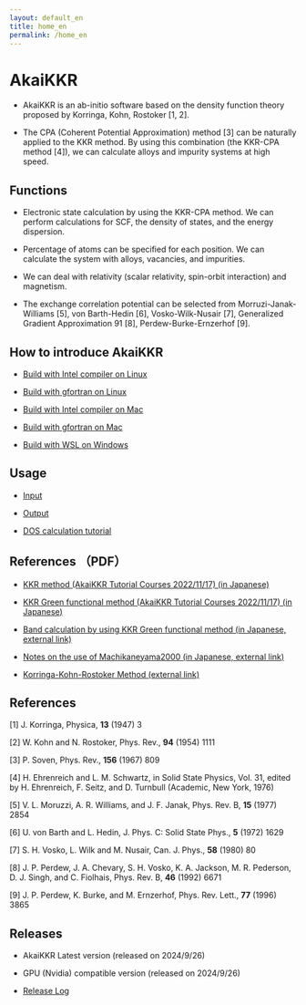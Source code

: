 ```yaml
---
layout: default_en
title: home_en
permalink: /home_en
---
```


# AkaiKKR

- AkaiKKR is an ab-initio software based on the density function theory proposed by Korringa, Kohn, Rostoker [1, 2].

- The CPA (Coherent Potential Approximation) method [3] can be naturally applied to the KKR method. By using this combination (the KKR-CPA method [4]), we can calculate alloys and impurity systems at high speed. 

## Functions

- Electronic state calculation by using the KKR-CPA method. We can perform calculations for SCF, the density of states, and the energy dispersion.

- Percentage of atoms can be specified for each position. We can calculate the system with alloys, vacancies, and impurities.

- We can deal with relativity (scalar relativity, spin-orbit interaction) and magnetism.

- The exchange correlation potential can be selected from Morruzi-Janak-Williams [5], von Barth-Hedin [6], Vosko-Wilk-Nusair [7], Generalized Gradient Approximation 91 [8], Perdew-Burke-Ernzerhof [9].

## How to introduce AkaiKKR

- [Build with Intel compiler on Linux](./md_en/linux_intel_en.md)

- [Build with gfortran on Linux](./md_en/linux_gfortran_en.md)

- [Build with Intel compiler on Mac](./md_en/mac_intel_en.md)

- [Build with gfortran on Mac](./md_en/mac_gfortran_en.md)

- [Build with WSL on Windows](./md_en/wsl_en.md)

## Usage

- [Input](./md_en/input_en.md)

- [Output](./md_en/output_en.md)

- [DOS calculation tutorial](./md_en/tutorial_DOS_en.md)

## References （PDF）

- [KKR method (AkaiKKR Tutorial Courses 2022/11/17) (in Japanese)](./pdf/AkaiKKR_RIST2022_8jpn.pdf)

- [KKR Green functional method (AkaiKKR Tutorial Courses 2022/11/17) (in Japanese)](./pdf/beginner2022_5jpn.pdf)

- [Band calculation by using KKR Green functional method (in Japanese, external link)](http://kkr.issp.u-tokyo.ac.jp/jp/document/akaikkr_j.pdf)

- [Notes on the use of Machikaneyama2000 (in Japanese, external link)](http://kkr.issp.u-tokyo.ac.jp/jp/document/machikaneyama2000_memo.pdf)

- [Korringa-Kohn-Rostoker Method (external link)](http://kkr.issp.u-tokyo.ac.jp/jp/document/kkrnote.pdf)

## References

[1] J. Korringa, Physica, **13** (1947) 3

[2] W. Kohn and N. Rostoker, Phys. Rev., **94** (1954) 1111

[3] P. Soven, Phys. Rev., **156** (1967) 809

[4] H. Ehrenreich and L. M. Schwartz, in Solid State Physics, Vol. 31, edited by H. Ehrenreich, F. Seitz, and D. Turnbull (Academic,  New York, 1976)

[5] V. L. Moruzzi, A. R. Williams, and J. F. Janak, Phys. Rev. B, **15** (1977) 2854 

[6] U. von Barth and L. Hedin, J. Phys. C: Solid State Phys., **5** (1972) 1629

[7] S. H. Vosko, L. Wilk and M. Nusair, Can. J. Phys., **58** (1980) 80

[8] J. P. Perdew, J. A. Chevary, S. H. Vosko, K. A. Jackson, M. R. Pederson, D. J. Singh, and C. Fiolhais,  Phys. Rev. B, **46** (1992) 6671

[9] J. P. Perdew, K. Burke, and M. Ernzerhof, Phys. Rev. Lett., **77** (1996) 3865

## Releases

- AkaiKKR Latest version (released on 2024/9/26)

- GPU (Nvidia) compatible version (released on 2024/9/26)

- [Release Log](./md_en/release_log_en.md)
